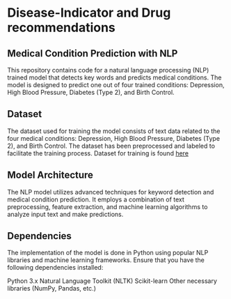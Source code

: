 # Disease-Indicator and Drug recommendations

## Medical Condition Prediction with NLP
This repository contains code for a natural language processing (NLP) trained model that detects key words and predicts medical conditions. The model is designed to predict one out of four trained conditions: Depression, High Blood Pressure, Diabetes (Type 2), and Birth Control.

## Dataset
The dataset used for training the model consists of text data related to the four medical conditions: Depression, High Blood Pressure, Diabetes (Type 2), and Birth Control. The dataset has been preprocessed and labeled to facilitate the training process. Dataset for training is found [here](https://archive.ics.uci.edu/ml/datasets/Drug+Review+Dataset+%28Drugs.com%29)

## Model Architecture
The NLP model utilizes advanced techniques for keyword detection and medical condition prediction. It employs a combination of text preprocessing, feature extraction, and machine learning algorithms to analyze input text and make predictions.

## Dependencies
The implementation of the model is done in Python using popular NLP libraries and machine learning frameworks. Ensure that you have the following dependencies installed:

Python 3.x
Natural Language Toolkit (NLTK)
Scikit-learn
Other necessary libraries (NumPy, Pandas, etc.)



